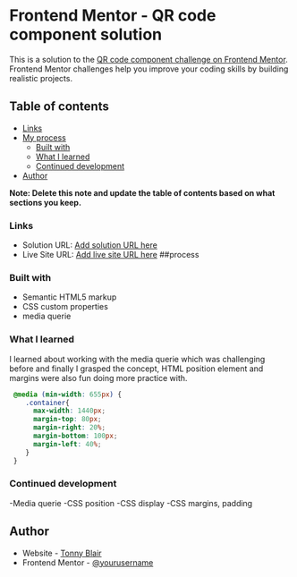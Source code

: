 # Frontend Mentor - QR code component solution

This is a solution to the [QR code component challenge on Frontend Mentor](https://www.frontendmentor.io/challenges/qr-code-component-iux_sIO_H). Frontend Mentor challenges help you improve your coding skills by building realistic projects. 

## Table of contents
- [Links](#links)
- [My process](#my-process)
  - [Built with](#built-with)
  - [What I learned](#what-i-learned)
  - [Continued development](#continued-development)
- [Author](#author)


**Note: Delete this note and update the table of contents based on what sections you keep.**

### Links

- Solution URL: [Add solution URL here](https://your-solution-url.com)
- Live Site URL: [Add live site URL here](https://tonny-blair-daniel.github.io/FrontendMentor_QR_Code_component/)
##process
### Built with

- Semantic HTML5 markup
- CSS custom properties
- media querie

### What I learned

I learned about working with the media querie which was challenging before and finally I grasped the concept, HTML position element and margins were also fun doing more practice with.

```css
 @media (min-width: 655px) {
    .container{
      max-width: 1440px;
      margin-top: 80px;
      margin-right: 20%;
      margin-bottom: 100px;
      margin-left: 40%;
    }
 }
```
### Continued development

-Media querie
-CSS position
-CSS display 
-CSS margins, padding 

## Author

- Website - [Tonny Blair](https://tonny-blair-daniel.github.io/FrontendMentor_QR_Code_component/)
- Frontend Mentor - [@yourusername](https://www.frontendmentor.io/profile/yourusername)
